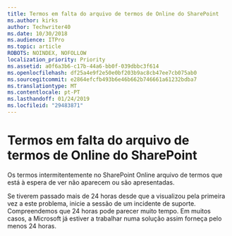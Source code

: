 ```yaml
---
title: Termos em falta do arquivo de termos de Online do SharePoint
ms.author: kirks
author: Techwriter40
ms.date: 10/30/2018
ms.audience: ITPro
ms.topic: article
ROBOTS: NOINDEX, NOFOLLOW
localization_priority: Priority
ms.assetid: a0f6a3b6-c17b-44a6-bb0f-039dbbc3f614
ms.openlocfilehash: df25a4e9f2e50e0bf203b9ac8cb47ee7cb075ab0
ms.sourcegitcommit: e2864efcfb493b6e46b662b746661a61232bdba7
ms.translationtype: MT
ms.contentlocale: pt-PT
ms.lasthandoff: 01/24/2019
ms.locfileid: "29483871"
---
```

# <a name="terms-missing-from-sharepoint-online-term-store"></a>Termos em falta do arquivo de termos de Online do SharePoint

Os termos intermitentemente no SharePoint Online arquivo de termos que está à espera de ver não aparecem ou são apresentadas.
  
Se tiverem passado mais de 24 horas desde que a visualizou pela primeira vez a este problema, inicie a sessão de um incidente de suporte. Compreendemos que 24 horas pode parecer muito tempo. Em muitos casos, a Microsoft já estiver a trabalhar numa solução assim forneça pelo menos 24 horas.
  

